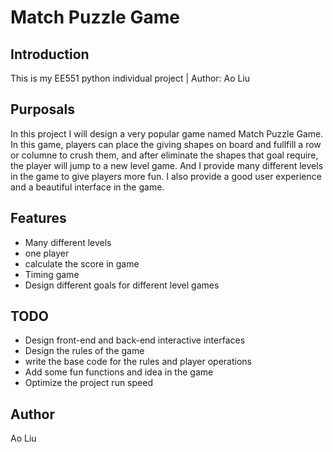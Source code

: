 Match Puzzle Game
======


Introduction
------
This is my EE551 python individual project | Author: Ao Liu

Purposals
------
In this project I will design a very popular game named Match Puzzle Game. In this game, players can place the giving shapes on board and fullfill a row or columne to crush them, and after eliminate the shapes that goal require, the player will jump to a new level game. And I provide many  different levels in the game to give players more fun. I also provide a good user experience and a beautiful interface in the game.

Features
------
* Many different levels
* one player
* calculate the score in game
* Timing game
* Design different goals for different level games

TODO
------
* Design front-end and back-end interactive interfaces
* Design the rules of the game
* write the base code for the rules and player operations
* Add some fun functions and idea in the game
* Optimize the project run speed

Author
------
Ao Liu

